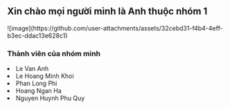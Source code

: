 <h2>Xin chào mọi người mình là Anh thuộc nhóm 1</h2>
![image](https://github.com/user-attachments/assets/32cebd31-f4b4-4eff-b3ec-ddac13e628c1)
</br>
<h3>Thành viên của nhóm mình</h3>
  <li>Le Van Anh</li>
  <li>Le Hoang Minh Khoi</li>
  <li>Phan Long Phi</li>
  <li>Hoang Ngan Ha</li>
  <li>Nguyen Huynh Phu Quy</li>
